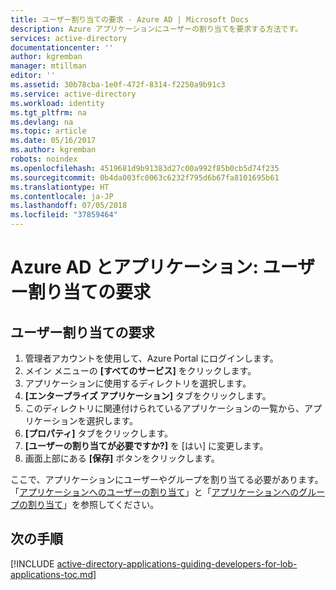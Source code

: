 ```yaml
---
title: ユーザー割り当ての要求 - Azure AD | Microsoft Docs
description: Azure アプリケーションにユーザーの割り当てを要求する方法です。
services: active-directory
documentationcenter: ''
author: kgremban
manager: mtillman
editor: ''
ms.assetid: 30b78cba-1e0f-472f-8314-f2250a9b91c3
ms.service: active-directory
ms.workload: identity
ms.tgt_pltfrm: na
ms.devlang: na
ms.topic: article
ms.date: 05/16/2017
ms.author: kgremban
robots: noindex
ms.openlocfilehash: 4519681d9b91383d27c00a992f85b0cb5d74f235
ms.sourcegitcommit: 0b4da003fc0063c6232f795d6b67fa8101695b61
ms.translationtype: HT
ms.contentlocale: ja-JP
ms.lasthandoff: 07/05/2018
ms.locfileid: "37859464"
---
```

# <a name="azure-ad-and-applications-require-user-assignment"></a>Azure AD とアプリケーション: ユーザー割り当ての要求
## <a name="requiring-user-assignment"></a>ユーザー割り当ての要求
1. 管理者アカウントを使用して、Azure Portal にログインします。
2. メイン メニューの **[すべてのサービス]** をクリックします。
3. アプリケーションに使用するディレクトリを選択します。
4. **[エンタープライズ アプリケーション]** タブをクリックします。
5. このディレクトリに関連付けられているアプリケーションの一覧から、アプリケーションを選択します。
6. **[プロパティ]** タブをクリックします。
7. **[ユーザーの割り当てが必要ですか?]** を [はい] に変更します。
8. 画面上部にある **[保存]** ボタンをクリックします。

ここで、アプリケーションにユーザーやグループを割り当てる必要があります。 「[アプリケーションへのユーザーの割り当て](active-directory-applications-guiding-developers-assigning-users.md)」と「[アプリケーションへのグループの割り当て](active-directory-applications-guiding-developers-assigning-groups.md)」を参照してください。

## <a name="next-steps"></a>次の手順
[!INCLUDE [active-directory-applications-guiding-developers-for-lob-applications-toc.md](../../includes/active-directory-applications-guiding-developers-for-lob-applications-toc.md)]
